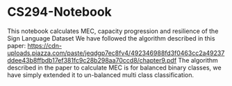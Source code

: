 # CS294-Notebook

This notebook calculates MEC, capacity progression and resilience of the Sign Language Dataset
We have followed the algorithm described in this paper: https://cdn-uploads.piazza.com/paste/jeqdgp7ec8fv4/492346988fd3f0463cc2a49237ddee43b8ffbdb17ef381fc9c28b298aa70ccd8/chapter9.pdf
The algorithm described in the paper to calculate MEC is for balanced binary classes, we have simply extended it to un-balanced multi class classification.

